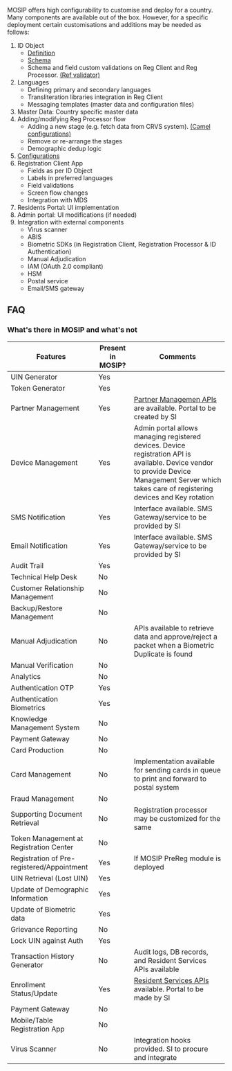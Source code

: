 MOSIP offers high configurability to customise and deploy for a country. Many components are available out of the box.  However, for a specific deployment certain customisations and additions may be needed as follows:

1. ID Object
	* [Definition](MOSIP-ID-Object-Definition.md)
    * [Schema](https://github.com/mosip/mosip-config/blob/master/config-templates/mosip-identity-json-schema-env.json)
    * Schema and field custom validations on Reg Client and Reg Processor. [(Ref validator)](https://github.com/mosip/mosip-ref-impl/tree/master/kernel/kernel-ref-idobjectvalidator)  
1. Languages
	* Defining primary and secondary languages
	* Transliteration libraries integration in Reg Client
	* Messaging templates (master data and configuration files)
1. Master Data: Country specific master data 
1. Adding/modifying Reg Processor flow 
	* Adding a new stage (e.g. fetch data from CRVS system). [(Camel configurations)](https://github.com/mosip/mosip-config/blob/master/config-templates)
	* Remove or re-arrange the stages 
	* Demographic dedup logic
1. [Configurations](https://github.com/mosip/mosip-config/blob/master/config-templates/)
1. Registration Client App
	* Fields as per ID Object
	* Labels in preferred languages
	* Field validations
	* Screen flow changes
	* Integration with MDS
1. Residents Portal: UI implementation
1. Admin portal: UI modifications (if needed) 
1. Integration with external components
	* Virus scanner 
    * ABIS 
    * Biometric SDKs (in Registration Client, Registration Processor & ID Authentication)
    * Manual Adjudication
    * IAM (OAuth 2.0 compliant)
    * HSM
    * Postal service
    * Email/SMS gateway

## FAQ
### What's there in MOSIP and what's not
|Features|Present in MOSIP?|Comments
|---|---|---|
|UIN Generator|Yes||
|Token Generator|Yes||
|Partner Management|Yes|[Partner Managemen APIs](Partner-Management-Service-APIs.md) are available.  Portal to be created by SI|
|Device Management|Yes|Admin portal allows managing registered devices. Device registration API is available. Device vendor to provide Device Management Server which takes care of registering devices and Key rotation|
|SMS Notification|Yes|Interface available.  SMS Gateway/service to be provided by SI|
|Email Notification|Yes|Interface available.  SMS Gateway/service to be provided by SI|
|Audit Trail|Yes||
|Technical Help Desk|No||
|Customer Relationship Management|No||
|Backup/Restore Management|No||
|Manual Adjudication|No|APIs available to retrieve data and approve/reject a packet when a Biometric Duplicate is found|
|Manual Verification|No||
|Analytics|No||
|Authentication OTP|Yes||
|Authentication Biometrics|Yes||
|Knowledge Management System|No||
|Payment Gateway|No||
|Card Production|No||
|Card Management|No| Implementation available for sending cards in queue to print and forward to postal system|
|Fraud Management|No||
|Supporting Document Retrieval|No|Registration processor may be customized for the same|
|Token Management at Registration Center|No||
|Registration of Pre-registered/Appointment|Yes|If MOSIP PreReg module is deployed|
|UIN Retrieval (Lost UIN)|Yes||
|Update of Demographic Information|Yes||
|Update of Biometric data|Yes||
|Grievance Reporting|No||
|Lock UIN against Auth|Yes||
|Transaction History Generator|No|Audit logs, DB records, and Resident Services APIs available|
|Enrollment Status/Update|Yes|[Resident Services APIs](Resident-Service-APIs.md) available.  Portal to be made by SI|
|Payment Gateway|No||
|Mobile/Table Registration App|No||
|Virus Scanner|No|Integration hooks provided. SI to procure and integrate|